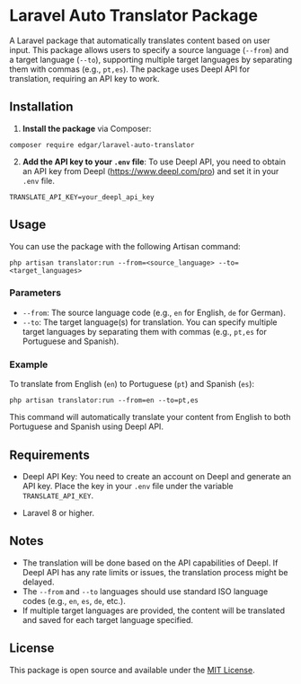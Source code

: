 # Laravel Auto Translator Package

A Laravel package that automatically translates content based on user input. This package allows users to specify a source language (`--from`) and a target language (`--to`), supporting multiple target languages by separating them with commas (e.g., `pt,es`). The package uses Deepl API for translation, requiring an API key to work.

## Installation

1. **Install the package** via Composer:
```   
composer require edgar/laravel-auto-translator
```

2. **Add the API key to your `.env` file**: To use Deepl API, you need to obtain an API key from Deepl (https://www.deepl.com/pro) and set it in your `.env` file.
 ```
TRANSLATE_API_KEY=your_deepl_api_key
```

## Usage

You can use the package with the following Artisan command:

```
php artisan translator:run --from=<source_language> --to=<target_languages>
```

### Parameters

- `--from`: The source language code (e.g., `en` for English, `de` for German).
- `--to`: The target language(s) for translation. You can specify multiple target languages by separating them with commas (e.g., `pt,es` for Portuguese and Spanish).

### Example

To translate from English (`en`) to Portuguese (`pt`) and Spanish (`es`):
```
php artisan translator:run --from=en --to=pt,es
```

This command will automatically translate your content from English to both Portuguese and Spanish using Deepl API.

## Requirements

- Deepl API Key: You need to create an account on Deepl and generate an API key. Place the key in your `.env` file under the variable `TRANSLATE_API_KEY`.

- Laravel 8 or higher.

## Notes

- The translation will be done based on the API capabilities of Deepl. If Deepl API has any rate limits or issues, the translation process might be delayed.
- The `--from` and `--to` languages should use standard ISO language codes (e.g., `en`, `es`, `de`, etc.).
- If multiple target languages are provided, the content will be translated and saved for each target language specified.

## License

This package is open source and available under the [MIT License](LICENSE).
